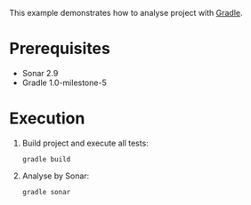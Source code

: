 This example demonstrates how to analyse project with [Gradle](http://www.gradle.org/).

Prerequisites
=============

*   Sonar 2.9
*   Gradle 1.0-milestone-5

Execution
=========

1.  Build project and execute all tests:

        gradle build

2.  Analyse by Sonar:

        gradle sonar

